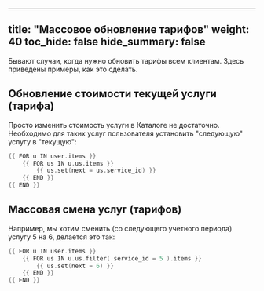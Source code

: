 
---
title: "Массовое обновление тарифов"
weight: 40
toc_hide: false
hide_summary: false
---

Бывают случаи, когда нужно обновить тарифы всем клиентам. Здесь приведены примеры, как это сделать.


## Обновление стоимости текущей услуги (тарифа)

Просто изменить стоимость услуги в Каталоге не достаточно.
Необходимо для таких услуг пользователя установить "следующую" услугу в "текущую":

```go
{{ FOR u IN user.items }}
    {{ FOR us IN u.us.items }}
        {{ us.set(next = us.service_id) }}
    {{ END }}
{{ END }}
```

## Массовая смена услуг (тарифов)

Например, мы хотим сменить (со следующего учетного периода) услугу 5 на 6, делается это так:

```go
{{ FOR u IN user.items }}
    {{ FOR us IN u.us.filter( service_id = 5 ).items }}
        {{ us.set(next = 6) }}
    {{ END }}
{{ END }}
```

